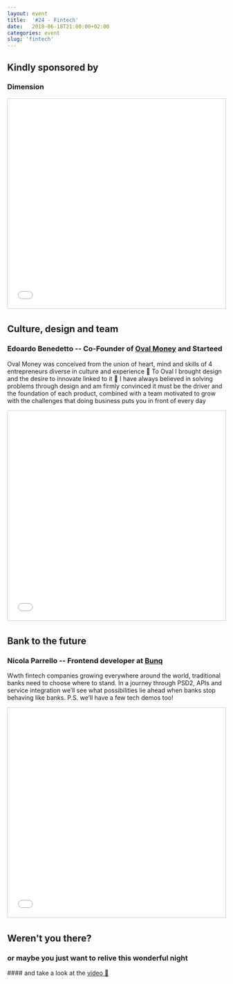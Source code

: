 ```yaml
---
layout: event
title:  '#24 - Fintech'
date:   2018-06-18T21:00:00+02:00
categories: event
slug: 'fintech'
---
```


## Kindly sponsored by
### Dimension
<iframe src="//www.slideshare.net/slideshow/embed_code/key/8ENwv2OatV04Sq" width="595" height="485" frameborder="0" marginwidth="0" marginheight="0" scrolling="no" style="border:1px solid #CCC; border-width:1px; margin-bottom:5px; max-width: 100%;" allowfullscreen> </iframe>

## Culture, design and team
### Edoardo Benedetto -- Co-Founder of [Oval Money](https://www.ovalmoney.com) and Starteed

Oval Money was conceived from the union of heart, mind and skills of 4 entrepreneurs diverse in culture and experience 🤟 To Oval I brought design and the desire to innovate linked to it 🎨 I have always believed in solving problems through design and am firmly convinced it must be the driver and the foundation of each product, combined with a team motivated to grow with the challenges that doing business puts you in front of every day

<iframe src="//www.slideshare.net/slideshow/embed_code/key/FAtsH8ImrnJORB" width="595" height="485" frameborder="0" marginwidth="0" marginheight="0" scrolling="no" style="border:1px solid #CCC; border-width:1px; margin-bottom:5px; max-width: 100%;" allowfullscreen> </iframe>

## Bank to the future
### Nicola Parrello -- Frontend developer at [Bunq](https://www.bunq.com)

Wwth fintech companies growing everywhere around the world, traditional banks need to choose where to stand. In a journey through PSD2, APIs and service integration we’ll see what possibilities lie ahead when banks stop behaving like banks. P.S. we’ll have a few tech demos too!

<iframe src="//www.slideshare.net/slideshow/embed_code/key/A8z3xqoQxzEOpl" width="595" height="485" frameborder="0" marginwidth="0" marginheight="0" scrolling="no" style="border:1px solid #CCC; border-width:1px; margin-bottom:5px; max-width: 100%;" allowfullscreen> </iframe>

## Weren't you there?
### or maybe you just want to relive this wonderful night
<section class="fb-links">
<!-- #### Take a look at the <a id="fb_photo_album" class="btn-facebook" target="_blank" href="//bit.ly/ST23-pics">pictures &#128247;</a> -->
#### and take a look at the <a id="fb_photo_album" class="btn-facebook" target="_blank" href="//www.facebook.com/speckandtech/videos/895608400637116/">video 📼</a>
</section>
